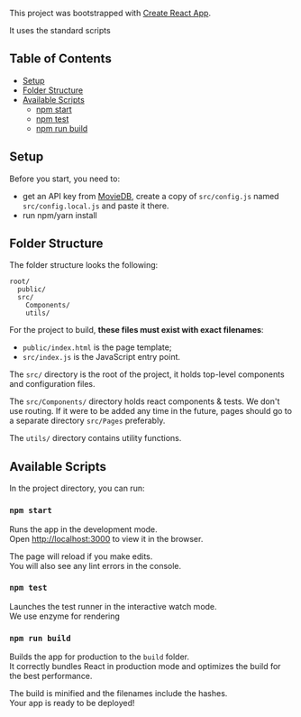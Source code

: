This project was bootstrapped with [Create React App](https://github.com/facebookincubator/create-react-app).

It uses the standard scripts
## Table of Contents

- [Setup](#setup)
- [Folder Structure](#folder-structure)
- [Available Scripts](#available-scripts)
  - [npm start](#npm-start)
  - [npm test](#npm-test)
  - [npm run build](#npm-run-build)

## Setup

Before you start, you need to:
- get an API key from [MovieDB](https://www.themoviedb.org), create a 
copy of `src/config.js` named `src/config.local.js` and paste it there.
- run npm/yarn install

## Folder Structure

The folder structure looks the following:

```
root/
  public/
  src/
    Components/
    utils/
```

For the project to build, **these files must exist with exact filenames**:

* `public/index.html` is the page template;
* `src/index.js` is the JavaScript entry point.

The `src/` directory is the root of the project, it holds top-level components and configuration files.

The `src/Components/` directory holds react components & tests. We don't use routing. If it were
to be added any time in the future, pages should go to a separate directory `src/Pages` preferably.

The `utils/` directory contains utility functions.

## Available Scripts

In the project directory, you can run:

### `npm start`

Runs the app in the development mode.<br>
Open [http://localhost:3000](http://localhost:3000) to view it in the browser.

The page will reload if you make edits.<br>
You will also see any lint errors in the console.

### `npm test`

Launches the test runner in the interactive watch mode.<br>
We use enzyme for rendering

### `npm run build`

Builds the app for production to the `build` folder.<br>
It correctly bundles React in production mode and optimizes the build for the best performance.

The build is minified and the filenames include the hashes.<br>
Your app is ready to be deployed!
